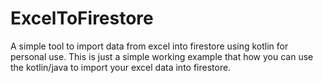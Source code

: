 # ExcelToFirestore
A simple tool to import data from excel into firestore using kotlin for personal use. This is just a simple working example that how you can use the kotlin/java to import your excel data into firestore.
